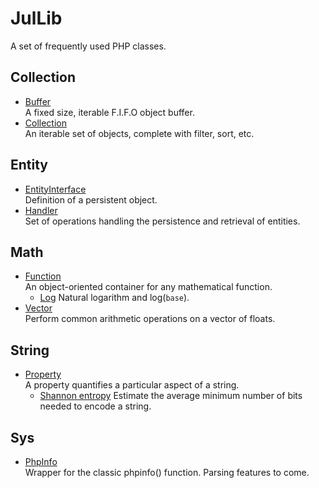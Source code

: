 JulLib
======
A set of frequently used PHP classes.

Collection
----------
- [Buffer](https://github.com/youlweb/JulLib/blob/master/src/Lib/Collection/Buffer/BufferInterface.php)  
A fixed size, iterable F.I.F.O object buffer.
- [Collection](https://github.com/youlweb/JulLib/blob/master/src/Lib/Collection/CollectionInterface.php)  
An iterable set of objects, complete with filter, sort, etc.

Entity
------
- [EntityInterface](https://github.com/youlweb/JulLib/blob/master/src/Lib/Entity/EntityInterface.php)  
Definition of a persistent object.
- [Handler](https://github.com/youlweb/JulLib/blob/master/src/Lib/Entity/Handler/HandlerInterface.php)  
Set of operations handling the persistence and retrieval of entities.

Math
----
- [Function](https://github.com/youlweb/JulLib/blob/master/src/Lib/Math/Functions/FunctionInterface.php)  
An object-oriented container for any mathematical function.
    - [Log](https://github.com/youlweb/JulLib/blob/master/src/Lib/Math/Functions/Log.php)
    Natural logarithm and log(`base`).
- [Vector](https://github.com/youlweb/JulLib/blob/master/src/Lib/Math/Vector/VectorInterface.php)  
Perform common arithmetic operations on a vector of floats.

String
------
- [Property](https://github.com/youlweb/JulLib/blob/master/src/Lib/String/Property/PropertyInterface.php)  
A property quantifies a particular aspect of a string.
    - [Shannon entropy](https://github.com/youlweb/JulLib/blob/master/src/Lib/String/Property/ShannonEntropy.php)
    Estimate the average minimum number of bits needed to encode a string.

Sys
---
- [PhpInfo](https://github.com/youlweb/JulLib/blob/master/src/Lib/Sys/PhpInfo.php)  
Wrapper for the classic phpinfo() function. Parsing features to come.
